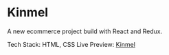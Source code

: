 # Kinmel
A new ecommerce project build with React and Redux.

Tech Stack: HTML, CSS
Live Preview: <a href="https://kinmel/netlify.app">Kinmel</a>

